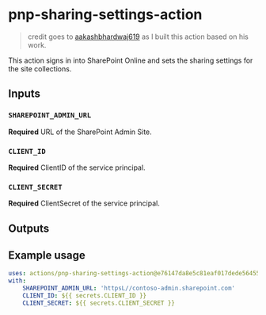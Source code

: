 # pnp-sharing-settings-action

> credit goes to [aakashbhardwaj619](https://github.com/aakashbhardwaj619) as I built this action based on his work.

This action signs in into SharePoint Online and sets the sharing settings for the site collections.

## Inputs

### `SHAREPOINT_ADMIN_URL`

**Required** URL of the SharePoint Admin Site.

### `CLIENT_ID`

**Required** ClientID of the service principal.

### `CLIENT_SECRET`

**Required** ClientSecret of the service principal.

## Outputs



## Example usage

```yaml
uses: actions/pnp-sharing-settings-action@e76147da8e5c81eaf017dede5645551d4b94427b
with:
    SHAREPOINT_ADMIN_URL: 'httpsL//contoso-admin.sharepoint.com'
    CLIENT_ID: ${{ secrets.CLIENT_ID }}
    CLIENT_SECRET: ${{ secrets.CLIENT_SECRET }}
```
